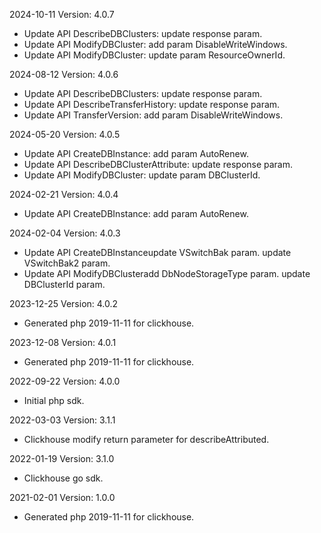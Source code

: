 2024-10-11 Version: 4.0.7
- Update API DescribeDBClusters: update response param.
- Update API ModifyDBCluster: add param DisableWriteWindows.
- Update API ModifyDBCluster: update param ResourceOwnerId.


2024-08-12 Version: 4.0.6
- Update API DescribeDBClusters: update response param.
- Update API DescribeTransferHistory: update response param.
- Update API TransferVersion: add param DisableWriteWindows.


2024-05-20 Version: 4.0.5
- Update API CreateDBInstance: add param AutoRenew.
- Update API DescribeDBClusterAttribute: update response param.
- Update API ModifyDBCluster: update param DBClusterId.


2024-02-21 Version: 4.0.4
- Update API CreateDBInstance: add param AutoRenew.


2024-02-04 Version: 4.0.3
- Update API CreateDBInstanceupdate VSwitchBak param.
update VSwitchBak2 param.
- Update API ModifyDBClusteradd DbNodeStorageType param.
update DBClusterId param.


2023-12-25 Version: 4.0.2
- Generated php 2019-11-11 for clickhouse.

2023-12-08 Version: 4.0.1
- Generated php 2019-11-11 for clickhouse.

2022-09-22 Version: 4.0.0
- Initial php sdk.

2022-03-03 Version: 3.1.1
- Clickhouse modify return parameter for describeAttributed.

2022-01-19 Version: 3.1.0
- Clickhouse go sdk.

2021-02-01 Version: 1.0.0
- Generated php 2019-11-11 for clickhouse.

